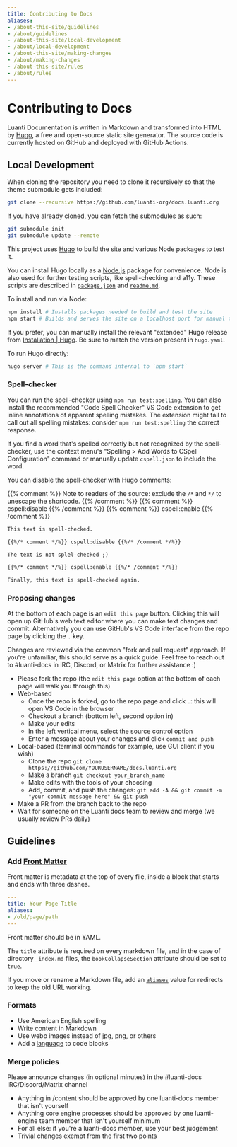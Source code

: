 ```yaml
---
title: Contributing to Docs
aliases:
- /about-this-site/guidelines
- /about/guidelines
- /about-this-site/local-development
- /about/local-development
- /about-this-site/making-changes
- /about/making-changes
- /about-this-site/rules
- /about/rules
---
```


# Contributing to Docs

Luanti Documentation is written in Markdown and transformed into HTML by [Hugo](https://gohugo.io), a free and open-source static site generator. The source code is currently hosted on GitHub and deployed with GitHub Actions.

## Local Development

When cloning the repository you need to clone it recursively so that the theme submodule gets included:

```bash
git clone --recursive https://github.com/luanti-org/docs.luanti.org
```

If you have already cloned, you can fetch the submodules as such:

```bash
git submodule init
git submodule update --remote
```

This project uses [Hugo](https://gohugo.io/) to build the site and various Node packages to test it.

You can install Hugo locally as a [Node.js](https://nodejs.org) package for convenience. Node is also used for further testing scripts, like spell-checking and a11y. These scripts are described in [`package.json`](https://github.com/luanti-org/docs.luanti.org/blob/master/package.json) and [`readme.md`](https://github.com/luanti-org/docs.luanti.org/blob/master/README.md).

To install and run via Node:

```bash
npm install # Installs packages needed to build and test the site
npm start # Builds and serves the site on a localhost port for manual testing
```

If you prefer, you can manually install the relevant "extended" Hugo release from [Installation | Hugo](https://gohugo.io/installation/). Be sure to match the version present in `hugo.yaml`.

To run Hugo directly:

```bash
hugo server # This is the command internal to `npm start`
```

### Spell-checker

You can run the spell-checker using `npm run test:spelling`. You can also install the recommended "Code Spell Checker" VS Code extension to get inline annotations of apparent spelling mistakes. The extension might fail to call out all spelling mistakes: consider `npm run test:spelling` the correct response.

If you find a word that's spelled correctly but not recognized by the spell-checker, use the context menu's "Spelling > Add Words to CSpell Configuration" command or manually update `cspell.json` to include the word.

You can disable the spell-checker with Hugo comments:

{{% comment %}} Note to readers of the source: exclude the `/*` and `*/` to unescape the shortcode. {{% /comment %}}
{{% comment %}} cspell:disable {{% /comment %}}
{{% comment %}} cspell:enable {{% /comment %}}

```md
This text is spell-checked.

{{%/* comment */%}} cspell:disable {{%/* /comment */%}}

The text is not splel-checked ;)

{{%/* comment */%}} cspell:enable {{%/* /comment */%}}

Finally, this text is spell-checked again.
```

### Proposing changes

At the bottom of each page is an `edit this page` button. Clicking this will open up GitHub's web text editor where you can make text changes and commit. Alternatively you can use GitHub's VS Code interface from the repo page by clicking the `.` key.

Changes are reviewed via the common "fork and pull request" approach. If you're unfamiliar, this should serve as a quick guide. Feel free to reach out to #luanti-docs in IRC, Discord, or Matrix for further assistance :)

- Please fork the repo (the `edit this page` option at the bottom of each page will walk you through this)
- Web-based
  - Once the repo is forked, go to the repo page and click `.`: this will open VS Code in the browser
  - Checkout a branch (bottom left, second option in)
  - Make your edits
  - In the left vertical menu, select the source control option
  - Enter a message about your changes and click `commit and push`
- Local-based (terminal commands for example, use GUI client if you wish)
  - Clone the repo `git clone https://github.com/YOURUSERNAME/docs.luanti.org`
  - Make a branch `git checkout your_branch_name`
  - Make edits with the tools of your choosing
  - Add, commit, and push the changes: `git add -A && git commit -m "your commit message here" && git push`
- Make a PR from the branch back to the repo
- Wait for someone on the Luanti docs team to review and merge (we usually review PRs daily)

## Guidelines

### Add [Front Matter](https://gohugo.io/content-management/front-matter/)

Front matter is metadata at the top of every file, inside a block that starts and ends with three dashes.

```yaml
---
title: Your Page Title
aliases:
- /old/page/path
---
```

Front matter should be in YAML.

The `title` attribute is required on every markdown file, and in the case of directory `_index.md` files, the `bookCollapseSection` attribute should be set to `true`.

If you move or rename a Markdown file, add an [`aliases`](https://gohugo.io/content-management/urls/#aliases) value for redirects to keep the old URL working.

### Formats

* Use American English spelling
* Write content in Markdown
* Use webp images instead of jpg, png, or others
* Add a [language](https://docs.github.com/en/get-started/writing-on-github/working-with-advanced-formatting/creating-and-highlighting-code-blocks#syntax-highlighting) to code blocks

### Merge policies

Please announce changes (in optional minutes) in the #luanti-docs IRC/Discord/Matrix channel
- Anything in /content should be approved by one luanti-docs member that isn't yourself
- Anything core engine processes should be approved by one luanti-engine team member that isn't yourself minimum
- For all else: if you're a luanti-docs member, use your best judgement
- Trivial changes exempt from the first two points
